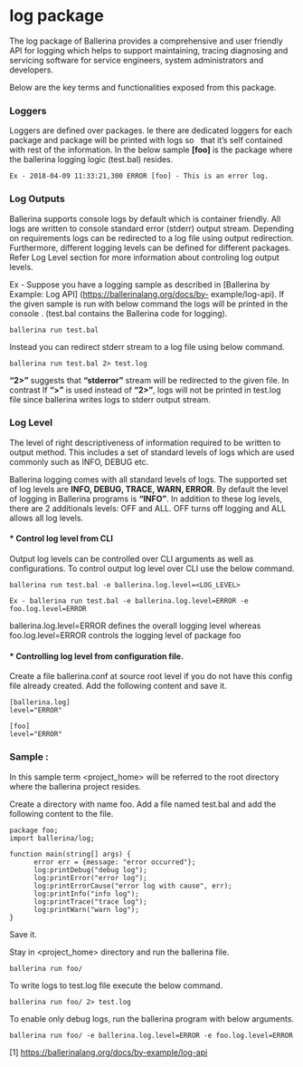 # log package

  The log package of Ballerina provides a comprehensive and user friendly API for logging which helps to support maintaining,   tracing diagnosing and servicing software for service engineers, system administrators and developers. 


  Below are the key terms and functionalities exposed from this package.

### Loggers 

  Loggers are defined over packages. Ie there are dedicated loggers for each package and package will be printed with logs so   that it’s self contained with rest of the information.  In the below sample **[foo]** is the package where the ballerina       logging logic (test.bal) resides.

    Ex - 2018-04-09 11:33:21,300 ERROR [foo] - This is an error log.


### Log Outputs 

  Ballerina supports console logs by default which is container friendly. All logs are written to console standard  error       (stderr) output stream. Depending on requirements logs can be redirected to a log file using output redirection.               Furthermore, different logging levels can be defined for different packages. Refer Log Level section for more information     about controling log output levels.

  Ex - Suppose you have a logging sample as described in [Ballerina by Example: Log API] (https://ballerinalang.org/docs/by-     example/log-api). If the given sample is run with below command the logs will be printed in the console . (test.bal contains   the Ballerina code for logging).

	ballerina run test.bal

  Instead you can redirect stderr stream to a log file using below command. 

	ballerina run test.bal 2> test.log

  **“2>”** suggests that **“stderror”** stream will be redirected to the given file. In contrast  If **“>”** is used instead     of **“2>”**, logs will not be printed in test.log file since ballerina writes logs to stderr output stream.


### Log Level

  The level of right descriptiveness of information required to be written to output method. This includes a set of standard     levels of logs which are used commonly such as INFO, DEBUG etc. 

  Ballerina logging comes with all standard levels of logs. The supported set of log levels are **INFO, DEBUG, TRACE, WARN,     ERROR**. By default the level of logging in Ballerina programs is **“INFO”**. In addition to these log levels, there are 2     additionals levels: OFF and ALL. OFF turns off logging and ALL allows all log levels. 

#### * Control log level from CLI

  Output log levels can be controlled over CLI arguments as well as configurations. To control output log level over CLI use     the below command.

	ballerina run test.bal -e ballerina.log.level=<LOG_LEVEL>

	Ex - ballerina run test.bal -e ballerina.log.level=ERROR -e foo.log.level=ERROR

  ballerina.log.level=ERROR defines the overall logging level whereas foo.log.level=ERROR controls the logging level of         package foo

#### * Controlling log level from configuration file. 

  Create a file ballerina.conf at source root level if you do not have this config file already created. Add the following       content and save it.

	[ballerina.log]
	level="ERROR"

	[foo]
	level="ERROR"


### Sample : 

  In this sample term <project_home> will be referred to the root directory where the ballerina project resides.

  Create a directory with name foo.
  Add a file named test.bal and add the following content to the file.

	package foo;
	import ballerina/log;

	function main(string[] args) {
    	  error err = {message: "error occurred"};
    	  log:printDebug("debug log");
    	  log:printError("error log");
    	  log:printErrorCause("error log with cause", err);
    	  log:printInfo("info log");
    	  log:printTrace("trace log");
    	  log:printWarn("warn log");		
	}

  Save it.

  Stay in <project_home> directory and run the ballerina file.
  
	ballerina run foo/

  To write logs to test.log file execute the below command.

	ballerina run foo/ 2> test.log

  To enable only debug logs, run the ballerina program with below arguments.
  
  	ballerina run foo/ -e ballerina.log.level=ERROR -e foo.log.level=ERROR

		
[1] https://ballerinalang.org/docs/by-example/log-api


